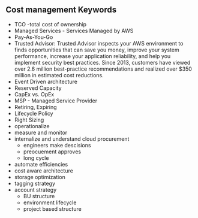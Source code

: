 ## Cost management Keywords
- TCO -total cost of ownership
- Managed Services - Services Managed by AWS 
- Pay-As-You-Go
- Trusted Advisor: Trusted Advisor inspects your AWS environment to finds opportunities that can save you money, improve your system performance, increase your application reliability, and help you implement security best practices. Since 2013, customers have viewed over 2.6 million best-practice recommendations and realized over $350 million in estimated cost reductions.
- Event Driven architecture
- Reserved Capacity
- CapEx vs. OpEx
- MSP - Managed Service Provider
- Retiring, Expiring 
- Lifecycle Policy
- Right Sizing 
- operationalize 
- measure and monitor
- internalize and understand cloud procurement
  - engineers make descisions
  - preocuement approves
  - long cycle 
- automate efficiencies  
- cost aware architecture 
- storage optimization
- tagging strategy
- account strategy
  - BU structure
  - environment lifecycle 
  - project based structure
